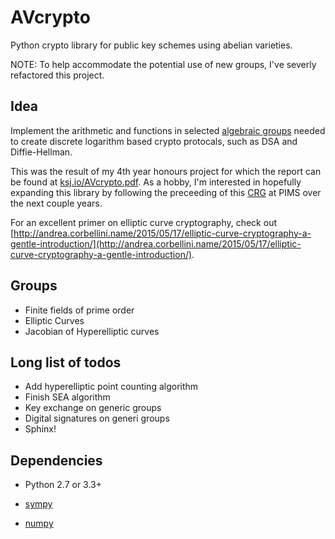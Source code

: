 AVcrypto
========

Python crypto library for public key schemes using abelian varieties.

NOTE: To help accommodate the potential use of new groups, I've severly refactored this project. 

Idea 
------

Implement the arithmetic and functions in selected [algebraic groups](http://en.wikipedia.org/wiki/Algebraic_group) needed to create discrete logarithm based crypto protocals, such as DSA and Diffie-Hellman. 

This was the result of my 4th year honours project for which the report can be found at [ksj.io/AVcrypto.pdf](http://ksj.io/AVcrypto.pdf). As a hobby, I'm interested in hopefully expanding this library by following the preceeding of this [CRG](https://www.pims.math.ca/scientific/collaborative-research-groups/crg-explicit-methods-abelian-varieties-2015-2018) at PIMS over the next couple years.

For an excellent primer on elliptic curve cryptography, check out [http://andrea.corbellini.name/2015/05/17/elliptic-curve-cryptography-a-gentle-introduction/](http://andrea.corbellini.name/2015/05/17/elliptic-curve-cryptography-a-gentle-introduction/).

Groups
------

- Finite fields of prime order 
- Elliptic Curves
- Jacobian of Hyperelliptic curves 

Long list of todos
------------------

- Add hyperelliptic point counting algorithm 
- Finish SEA algorithm 
- Key exchange on generic groups
- Digital signatures on generi groups 
- Sphinx! 

Dependencies
------------

- Python 2.7 or 3.3+

- [sympy](http://www.sympy.org/en/index.html)

- [numpy](http://www.numpy.org/)






